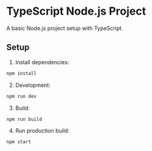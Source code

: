 # TypeScript Node.js Project

A basic Node.js project setup with TypeScript.

## Setup

1. Install dependencies:
```bash
npm install
```

2. Development:
```bash
npm run dev
```

3. Build:
```bash
npm run build
```

4. Run production build:
```bash
npm start
```
